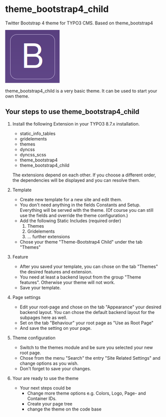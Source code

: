 # theme_bootstrap4_child

Twitter Bootstrap 4 theme for TYPO3 CMS. Based on theme_bootstrap4

![Screenshot](Meta/Screenshots/screenshot.png)

theme_bootstrap4_child is a very basic theme. It can be used to start your own theme.


## Your steps to use theme_bootstrap4_child
1. Install the following Extension in your TYPO3 8.7.x installation.
	- static_info_tables
	- gridelements
	- themes
	- dyncss
	- dyncss_scss
	- theme_bootstrap4
	- theme_bootstrap4_child
	
	The extensions depend on each other. If you choose a different order, the dependencies will be displayed and you can resolve them.

2. Template 
	- Create new template for a new site and edit them.
	- You don't need anything in the fields Constants and Setup. Everything will be served with the theme. (Of course you can still use the fields and override the theme configuration.)
	- Add the following Static Includes (required order)
		1. Themes
		2. Gridelements
		3. ... further extensions
	- Chose your theme "Theme-Bootstrap4 Child" under the tab "Themes"

3. Feature
	- After you saved your template, you can chose on the tab "Themes" the desired features and extension.
	- You need at least a backend layout from the group "Theme features". Otherwise your theme will not work.
	- Save your template.
	
4. Page settings
	- Edit your root-page and chose on the tab "Appearance" your desired backend layout. You can chose the default backend layout for the subpages here as well.
	- Set on the tab "Behaviour" your root page as "Use as Root Page"
	- And save the setting on your page.
	
5. Theme configuration
	- Switch to the themes module and be sure you selected your new root page.
	- Chose from the menu "Search" the entry "Site Related Settings" and change options as you wish.
	- Don't forget to save your changes. 

6. Your are ready to use the theme
	- Your next steps could be
		- Change more theme options e.g. Colors, Logo, Page- and Container IDs.
		- Create your page tree
		- change the theme on the code base